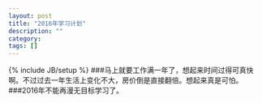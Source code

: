 ```yaml
---
layout: post
title: "2016年学习计划"
description: ""
category: 
tags: []
---
```

{% include JB/setup %}
###马上就要工作满一年了，想起来时间过得可真快啊。不过过去一年生活上变化不大，房价倒是直接翻倍。想起来真是可怕。
###2016年不能再漫无目标学习了。
